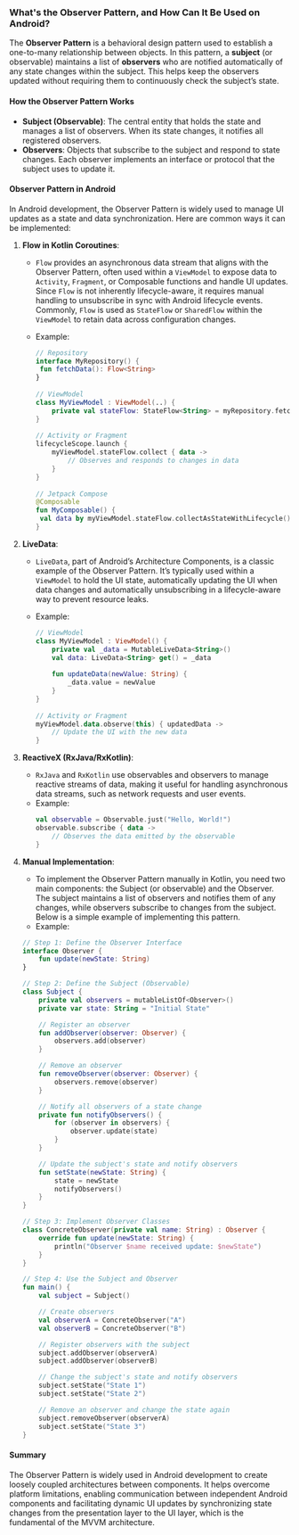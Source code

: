 ### What's the Observer Pattern, and How Can It Be Used on Android?

The **Observer Pattern** is a behavioral design pattern used to establish a one-to-many relationship between objects. In this pattern, a **subject** (or observable) maintains a list of **observers** who are notified automatically of any state changes within the subject. This helps keep the observers updated without requiring them to continuously check the subject’s state.

#### How the Observer Pattern Works

- **Subject (Observable)**: The central entity that holds the state and manages a list of observers. When its state changes, it notifies all registered observers.
- **Observers**: Objects that subscribe to the subject and respond to state changes. Each observer implements an interface or protocol that the subject uses to update it.

#### Observer Pattern in Android

In Android development, the Observer Pattern is widely used to manage UI updates as a state and data synchronization. Here are common ways it can be implemented:

1. **Flow in Kotlin Coroutines**:
    - `Flow` provides an asynchronous data stream that aligns with the Observer Pattern, often used within a `ViewModel` to expose data to `Activity`, `Fragment`, or Composable functions and handle UI updates. Since `Flow` is not inherently lifecycle-aware, it requires manual handling to unsubscribe in sync with Android lifecycle events. Commonly, `Flow` is used as `StateFlow` or `SharedFlow` within the `ViewModel` to retain data across configuration changes.

    - Example:
      ```kotlin
      // Repository
      interface MyRepository() {
       fun fetchData(): Flow<String>
      }
 
      // ViewModel
      class MyViewModel : ViewModel(..) {
          private val stateFlow: StateFlow<String> = myRepository.fetchData().stateIn(..)
      }
 
      // Activity or Fragment
      lifecycleScope.launch {
          myViewModel.stateFlow.collect { data ->
              // Observes and responds to changes in data
          }
      }
 
      // Jetpack Compose
      @Composable
      fun MyComposable() {
       val data by myViewModel.stateFlow.collectAsStateWithLifecycle() // Observes and responds to changes in data
      }
      ```

2. **LiveData**:
    - `LiveData`, part of Android’s Architecture Components, is a classic example of the Observer Pattern. It’s typically used within a `ViewModel` to hold the UI state, automatically updating the UI when data changes and automatically unsubscribing in a lifecycle-aware way to prevent resource leaks.

    - Example:
      ```kotlin
      // ViewModel
      class MyViewModel : ViewModel() {
          private val _data = MutableLiveData<String>()
          val data: LiveData<String> get() = _data
 
          fun updateData(newValue: String) {
              _data.value = newValue
          }
      }
 
      // Activity or Fragment
      myViewModel.data.observe(this) { updatedData ->
          // Update the UI with the new data
      }
      ```

3. **ReactiveX (RxJava/RxKotlin)**:
    - `RxJava` and `RxKotlin` use observables and observers to manage reactive streams of data, making it useful for handling asynchronous data streams, such as network requests and user events.
    - Example:
      ```kotlin
      val observable = Observable.just("Hello, World!")
      observable.subscribe { data ->
          // Observes the data emitted by the observable
      }
      ```

4. **Manual Implementation**:
    - To implement the Observer Pattern manually in Kotlin, you need two main components: the Subject (or observable) and the Observer. The subject maintains a list of observers and notifies them of any changes, while observers subscribe to changes from the subject. Below is a simple example of implementing this pattern.
    - Example:
    ```kotlin
    // Step 1: Define the Observer Interface
    interface Observer {
        fun update(newState: String)
    }

    // Step 2: Define the Subject (Observable)
    class Subject {
        private val observers = mutableListOf<Observer>()
        private var state: String = "Initial State"

        // Register an observer
        fun addObserver(observer: Observer) {
            observers.add(observer)
        }

        // Remove an observer
        fun removeObserver(observer: Observer) {
            observers.remove(observer)
        }

        // Notify all observers of a state change
        private fun notifyObservers() {
            for (observer in observers) {
                observer.update(state)
            }
        }

        // Update the subject's state and notify observers
        fun setState(newState: String) {
            state = newState
            notifyObservers()
        }
    }

    // Step 3: Implement Observer Classes
    class ConcreteObserver(private val name: String) : Observer {
        override fun update(newState: String) {
            println("Observer $name received update: $newState")
        }
    }

    // Step 4: Use the Subject and Observer
    fun main() {
        val subject = Subject()

        // Create observers
        val observerA = ConcreteObserver("A")
        val observerB = ConcreteObserver("B")

        // Register observers with the subject
        subject.addObserver(observerA)
        subject.addObserver(observerB)

        // Change the subject's state and notify observers
        subject.setState("State 1")
        subject.setState("State 2")

        // Remove an observer and change the state again
        subject.removeObserver(observerA)
        subject.setState("State 3")
    }
    ```

#### Summary

The Observer Pattern is widely used in Android development to create loosely coupled architectures between components. It helps overcome platform limitations, enabling communication between independent Android components and facilitating dynamic UI updates by synchronizing state changes from the presentation layer to the UI layer, which is the fundamental of the MVVM architecture.